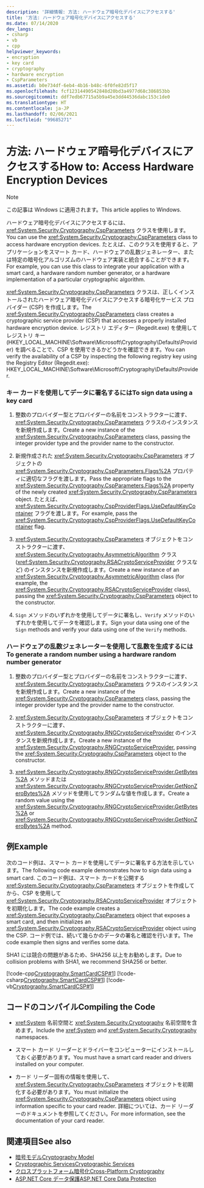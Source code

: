```yaml
---
description: '詳細情報: 方法: ハードウェア暗号化デバイスにアクセスする'
title: '方法: ハードウェア暗号化デバイスにアクセスする'
ms.date: 07/14/2020
dev_langs:
- csharp
- vb
- cpp
helpviewer_keywords:
- encryption
- key card
- cryptography
- hardware encryption
- CspParameters
ms.assetid: b0e734df-6eb4-4b16-b48c-6f0fe82d5f17
ms.openlocfilehash: fcf12314490542848d20bd3a4977d68c386853bb
ms.sourcegitcommit: ddf7edb67715a5b9a45e3dd44536dabc153c1de0
ms.translationtype: HT
ms.contentlocale: ja-JP
ms.lasthandoff: 02/06/2021
ms.locfileid: "99685271"
---
```

# <a name="how-to-access-hardware-encryption-devices"></a><span data-ttu-id="ddf62-103">方法: ハードウェア暗号化デバイスにアクセスする</span><span class="sxs-lookup"><span data-stu-id="ddf62-103">How to: Access Hardware Encryption Devices</span></span>

> [!NOTE]
> <span data-ttu-id="ddf62-104">この記事は Windows に適用されます。</span><span class="sxs-lookup"><span data-stu-id="ddf62-104">This article applies to Windows.</span></span>

<span data-ttu-id="ddf62-105">ハードウェア暗号化デバイスにアクセスするには、<xref:System.Security.Cryptography.CspParameters> クラスを使用します。</span><span class="sxs-lookup"><span data-stu-id="ddf62-105">You can use the <xref:System.Security.Cryptography.CspParameters> class to access hardware encryption devices.</span></span> <span data-ttu-id="ddf62-106">たとえば、このクラスを使用すると、アプリケーションをスマート カード、ハードウェアの乱数ジェネレーター、または特定の暗号化アルゴリズムのハードウェア実装と統合することができます。</span><span class="sxs-lookup"><span data-stu-id="ddf62-106">For example, you can use this class to integrate your application with a smart card, a hardware random number generator, or a hardware implementation of a particular cryptographic algorithm.</span></span>  

<span data-ttu-id="ddf62-107"><xref:System.Security.Cryptography.CspParameters> クラスは、正しくインストールされたハードウェア暗号化デバイスにアクセスする暗号化サービス プロバイダー (CSP) を作成します。</span><span class="sxs-lookup"><span data-stu-id="ddf62-107">The <xref:System.Security.Cryptography.CspParameters> class creates a cryptographic service provider (CSP) that accesses a properly installed hardware encryption device.</span></span>  <span data-ttu-id="ddf62-108">レジストリ エディター (Regedit.exe)  を使用してレジストリ キー (HKEY_LOCAL_MACHINE\Software\Microsoft\Cryptography\Defaults\Provider) を調べることで、CSP を使用できるかどうかを確認できます。</span><span class="sxs-lookup"><span data-stu-id="ddf62-108">You can verify the availability of a CSP by inspecting the following registry key using the Registry Editor (Regedit.exe):  HKEY_LOCAL_MACHINE\Software\Microsoft\Cryptography\Defaults\Provider.</span></span>  
  
### <a name="to-sign-data-using-a-key-card"></a><span data-ttu-id="ddf62-109">キー カードを使用してデータに署名するには</span><span class="sxs-lookup"><span data-stu-id="ddf62-109">To sign data using a key card</span></span>  
  
1. <span data-ttu-id="ddf62-110">整数のプロバイダー型とプロバイダーの名前をコンストラクターに渡す、<xref:System.Security.Cryptography.CspParameters> クラスのインスタンスを新規作成します。</span><span class="sxs-lookup"><span data-stu-id="ddf62-110">Create a new instance of the <xref:System.Security.Cryptography.CspParameters> class, passing the integer provider type and the provider name to the constructor.</span></span>  
  
2. <span data-ttu-id="ddf62-111">新規作成された <xref:System.Security.Cryptography.CspParameters> オブジェクトの <xref:System.Security.Cryptography.CspParameters.Flags%2A> プロパティに適切なフラグを渡します。</span><span class="sxs-lookup"><span data-stu-id="ddf62-111">Pass the appropriate flags to the <xref:System.Security.Cryptography.CspParameters.Flags%2A> property of the newly created <xref:System.Security.Cryptography.CspParameters> object.</span></span>  <span data-ttu-id="ddf62-112">たとえば、<xref:System.Security.Cryptography.CspProviderFlags.UseDefaultKeyContainer> フラグを渡します。</span><span class="sxs-lookup"><span data-stu-id="ddf62-112">For example, pass the <xref:System.Security.Cryptography.CspProviderFlags.UseDefaultKeyContainer> flag.</span></span>  
  
3. <span data-ttu-id="ddf62-113"><xref:System.Security.Cryptography.CspParameters> オブジェクトをコンストラクターに渡す、<xref:System.Security.Cryptography.AsymmetricAlgorithm> クラス (<xref:System.Security.Cryptography.RSACryptoServiceProvider> クラスなど) のインスタンスを新規作成します。</span><span class="sxs-lookup"><span data-stu-id="ddf62-113">Create a new instance of an <xref:System.Security.Cryptography.AsymmetricAlgorithm> class (for example, the <xref:System.Security.Cryptography.RSACryptoServiceProvider> class), passing the <xref:System.Security.Cryptography.CspParameters> object to the constructor.</span></span>  
  
4. <span data-ttu-id="ddf62-114">`Sign` メソッドのいずれかを使用してデータに署名し、`Verify` メソッドのいずれかを使用してデータを確認します。</span><span class="sxs-lookup"><span data-stu-id="ddf62-114">Sign your data using one of the `Sign` methods and verify your data using one of the `Verify` methods.</span></span>  
  
### <a name="to-generate-a-random-number-using-a-hardware-random-number-generator"></a><span data-ttu-id="ddf62-115">ハードウェアの乱数ジェネレーターを使用して乱数を生成するには</span><span class="sxs-lookup"><span data-stu-id="ddf62-115">To generate a random number using a hardware random number generator</span></span>  
  
1. <span data-ttu-id="ddf62-116">整数のプロバイダー型とプロバイダーの名前をコンストラクターに渡す、<xref:System.Security.Cryptography.CspParameters> クラスのインスタンスを新規作成します。</span><span class="sxs-lookup"><span data-stu-id="ddf62-116">Create a new instance of the <xref:System.Security.Cryptography.CspParameters> class, passing the integer provider type and the provider name to the constructor.</span></span>  
  
2. <span data-ttu-id="ddf62-117"><xref:System.Security.Cryptography.CspParameters> オブジェクトをコンストラクターに渡す、<xref:System.Security.Cryptography.RNGCryptoServiceProvider> のインスタンスを新規作成します。</span><span class="sxs-lookup"><span data-stu-id="ddf62-117">Create a new instance of the <xref:System.Security.Cryptography.RNGCryptoServiceProvider>, passing the <xref:System.Security.Cryptography.CspParameters> object to the constructor.</span></span>  
  
3. <span data-ttu-id="ddf62-118"><xref:System.Security.Cryptography.RNGCryptoServiceProvider.GetBytes%2A> メソッドまたは <xref:System.Security.Cryptography.RNGCryptoServiceProvider.GetNonZeroBytes%2A> メソッドを使用してランダムな値を作成します。</span><span class="sxs-lookup"><span data-stu-id="ddf62-118">Create a random value using the <xref:System.Security.Cryptography.RNGCryptoServiceProvider.GetBytes%2A> or <xref:System.Security.Cryptography.RNGCryptoServiceProvider.GetNonZeroBytes%2A> method.</span></span>  
  
## <a name="example"></a><span data-ttu-id="ddf62-119">例</span><span class="sxs-lookup"><span data-stu-id="ddf62-119">Example</span></span>

<span data-ttu-id="ddf62-120">次のコード例は、スマート カードを使用してデータに署名する方法を示しています。</span><span class="sxs-lookup"><span data-stu-id="ddf62-120">The following code example demonstrates how to sign data using a smart card.</span></span>  <span data-ttu-id="ddf62-121">このコード例は、スマート カードを公開する <xref:System.Security.Cryptography.CspParameters> オブジェクトを作成してから、CSP を使用して <xref:System.Security.Cryptography.RSACryptoServiceProvider> オブジェクトを初期化します。</span><span class="sxs-lookup"><span data-stu-id="ddf62-121">The code example creates a <xref:System.Security.Cryptography.CspParameters> object that exposes a smart card, and then initializes an <xref:System.Security.Cryptography.RSACryptoServiceProvider> object using the CSP.</span></span>  <span data-ttu-id="ddf62-122">コード例では、続いて幾らかのデータの署名と確認を行います。</span><span class="sxs-lookup"><span data-stu-id="ddf62-122">The code example then signs and verifies some data.</span></span>  

<span data-ttu-id="ddf62-123">SHA1 には競合の問題があるため、SHA256 以上をお勧めします。</span><span class="sxs-lookup"><span data-stu-id="ddf62-123">Due to collision problems with SHA1, we recommend SHA256 or better.</span></span>
  
[!code-cpp[Cryptography.SmartCardCSP#1](../../../samples/snippets/cpp/VS_Snippets_CLR/Cryptography.SmartCardCSP/CPP/Cryptography.SmartCardCSP.cpp#1)]
[!code-csharp[Cryptography.SmartCardCSP#1](../../../samples/snippets/csharp/VS_Snippets_CLR/Cryptography.SmartCardCSP/CS/example.cs#1)]
[!code-vb[Cryptography.SmartCardCSP#1](../../../samples/snippets/visualbasic/VS_Snippets_CLR/Cryptography.SmartCardCSP/VB/example.vb#1)]  
  
## <a name="compiling-the-code"></a><span data-ttu-id="ddf62-124">コードのコンパイル</span><span class="sxs-lookup"><span data-stu-id="ddf62-124">Compiling the Code</span></span>  
  
- <span data-ttu-id="ddf62-125"><xref:System> 名前空間と <xref:System.Security.Cryptography> 名前空間を含めます。</span><span class="sxs-lookup"><span data-stu-id="ddf62-125">Include the <xref:System> and <xref:System.Security.Cryptography> namespaces.</span></span>  
  
- <span data-ttu-id="ddf62-126">スマート カード リーダーとドライバーをコンピューターにインストールしておく必要があります。</span><span class="sxs-lookup"><span data-stu-id="ddf62-126">You must have a smart card reader and drivers installed on your computer.</span></span>  
  
- <span data-ttu-id="ddf62-127">カード リーダー固有の情報を使用して、<xref:System.Security.Cryptography.CspParameters> オブジェクトを初期化する必要があります。</span><span class="sxs-lookup"><span data-stu-id="ddf62-127">You must initialize the <xref:System.Security.Cryptography.CspParameters> object using information specific to your card reader.</span></span>  <span data-ttu-id="ddf62-128">詳細については、カード リーダーのドキュメントを参照してください。</span><span class="sxs-lookup"><span data-stu-id="ddf62-128">For more information, see the documentation of your card reader.</span></span>

## <a name="see-also"></a><span data-ttu-id="ddf62-129">関連項目</span><span class="sxs-lookup"><span data-stu-id="ddf62-129">See also</span></span>

- [<span data-ttu-id="ddf62-130">暗号モデル</span><span class="sxs-lookup"><span data-stu-id="ddf62-130">Cryptography Model</span></span>](cryptography-model.md)
- [<span data-ttu-id="ddf62-131">Cryptographic Services</span><span class="sxs-lookup"><span data-stu-id="ddf62-131">Cryptographic Services</span></span>](cryptographic-services.md)
- [<span data-ttu-id="ddf62-132">クロスプラットフォーム暗号化</span><span class="sxs-lookup"><span data-stu-id="ddf62-132">Cross-Platform Cryptography</span></span>](cross-platform-cryptography.md)
- [<span data-ttu-id="ddf62-133">ASP.NET Core データ保護</span><span class="sxs-lookup"><span data-stu-id="ddf62-133">ASP.NET Core Data Protection</span></span>](/aspnet/core/security/data-protection/introduction)
